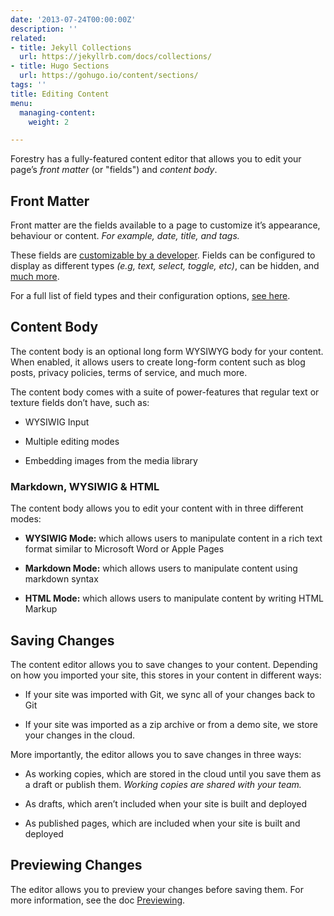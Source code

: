 ```yaml
---
date: '2013-07-24T00:00:00Z'
description: ''
related:
- title: Jekyll Collections
  url: https://jekyllrb.com/docs/collections/
- title: Hugo Sections
  url: https://gohugo.io/content/sections/
tags: ''
title: Editing Content
menu:
  managing-content:
    weight: 2

---
```



Forestry has a fully-featured content editor that allows you to edit your page’s *front matter* (or "fields") and *content body*.

## Front Matter

Front matter are the fields available to a page to customize it’s appearance, behaviour or content. *For example, date, title, and tags.*

These fields are [customizable by a developer](/docs/site-configuration/front-matter-templates). Fields can be configured to display as different types *(e.g, text, select, toggle, etc)*, can be hidden, and [much more](/docs/front-matter-fields).

For a full list of field types and their configuration options, [see here](/docs/front-matter-fields).

## Content Body

The content body is an optional long form WYSIWYG body for your content. When enabled, it allows users to create long-form content such as blog posts, privacy policies, terms of service, and much more.

The content body comes with a suite of power-features that regular text or texture fields don’t have, such as:

* WYSIWIG Input

* Multiple editing modes

* Embedding images from the media library

### Markdown, WYSIWIG & HTML

The content body allows you to edit your content with in three different modes:

* **WYSIWIG Mode:** which allows users to manipulate content in a rich text format similar to Microsoft Word or Apple Pages

* **Markdown Mode:** which allows users to manipulate content using markdown syntax

* **HTML Mode:** which allows users to manipulate content by writing HTML Markup

## Saving Changes

The content editor allows you to save changes to your content. Depending on how you imported your site, this stores in your content in different ways:

* If your site was imported with Git, we sync all of your changes back to Git

* If your site was imported as a zip archive or from a demo site, we store your changes in the cloud.

More importantly, the editor allows you to save changes in three ways:

* As working copies, which are stored in the cloud until you save them as a draft or publish them. *Working copies are shared with your team.*
* As drafts, which aren’t included when your site is built and deployed

* As published pages, which are included when your site is built and deployed

## Previewing Changes

The editor allows you to preview your changes before saving them. For more information, see the doc [Previewing](/docs/deployment-and-management/previewing).